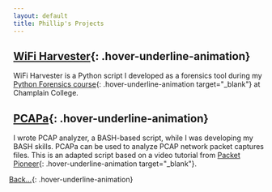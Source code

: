 ```yaml
---
layout: default
title: Phillip's Projects
---
```


## [WiFi Harvester](./wifiHarvester.md){: .hover-underline-animation}

WiFi Harvester is a Python script I developed as a forensics tool during my [Python Forensics course](https://classlist.champlain.edu/show/course/number/FOR_360){: .hover-underline-animation target="_blank"} at Champlain College.

## [PCAPa](./PCAPa.md){: .hover-underline-animation}

I wrote PCAP analyzer, a BASH-based script, while I was developing my BASH skills. PCAPa can be used to analyze PCAP network packet captures files. This is an adapted script based on a video tutorial from [Packet Pioneer](https://packetpioneer.com/about-me/){: .hover-underline-animation target="_blank"}.

<i class="fa-solid fa-backward" style="padding-right: 0.3em;margin-left: -0.9em;color: #8B0000;"></i>[Back...](./){: .hover-underline-animation}
